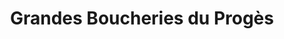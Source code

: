 ---
title: "Grandes Boucheries du Progès"
url: /nice/grandes-boucheries-du-proges/
shop: boucherie
---